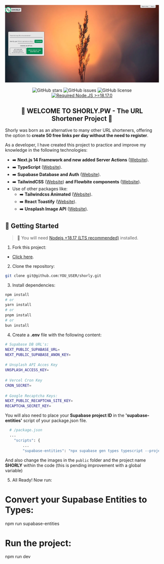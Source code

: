 <div align="center">

<a href="https://shorly.pw">
<img src="./public/images/banner.jpg" />
</a>

<p></p>

![GitHub stars](https://img.shields.io/github/stars/novopowa/shorly)
![GitHub issues](https://img.shields.io/github/issues/novopowa/shorly)
![GitHub license](https://img.shields.io/github/license/novopowa/shorly)
[![Required Node.JS >=18.17.0](https://img.shields.io/static/v1?label=node&message=%20%3E=18.17.0&logo=node.js&color=3f893e)](https://nodejs.org/about/releases)

## 🔗 WELCOME TO SHORLY.PW - The URL Shortener Project 🔗

</div>

Shorly was born as an alternative to many other URL shorteners, offering the option to **create 50 free links per day without the need to register**.

As a developer, I have created this project to practice and improve my knowledge in the following technologies:

- ➡️ **Next.js 14 Framework and new added Server Actions** ([Website](https://nextjs.org/)).
- ➡️ **TypeScript** ([Website](https://www.typescriptlang.org/)).
- ➡️ **Supabase Database and Auth** ([Website](https://supabase.com/)).
- ➡️ **TailwindCSS** ([Website](https://tailwindcss.com)) **and Flowbite components** ([Website](https://flowbite.com/docs/components/)).
- Use of other packages like:
  - ➡️ **Tailwindcss Animated** ([Website](https://www.tailwindcss-animated.com/)).
  - ➡️ **React Toastify** ([Website](https://fkhadra.github.io/react-toastify)).
  - ➡️ **Unsplash Image API** ([Website](https://unsplash.com/developers)).

## 🚀 Getting Started

> 🚨 You will need [Nodejs +18.17 (LTS recommended)](https://nodejs.org/en/) installed.

1. Fork this project:

- [Click here](https://github.com/novopowa/shorly/fork).

2. Clone the repository:

```bash
git clone git@github.com:YOU_USER/shorly.git
```

3. Install dependencies:

```bash
npm install
# or
yarn install
# or
pnpm install
# or
bun install
```

4. Create a **.env** file with the following content:

```bash
# Supabase DB URL's:
NEXT_PUBLIC_SUPABASE_URL=
NEXT_PUBLIC_SUPABASE_ANON_KEY=

# Unsplash API Acces Key
UNSPLASH_ACCESS_KEY=

# Vercel Cron Key
CRON_SECRET=

# Google Recaptcha Keys:
NEXT_PUBLIC_RECAPTCHA_SITE_KEY=
RECAPTCHA_SECRET_KEY=
```

You will also need to place your **Supabase project ID** in the **'supabase-entities'** script of your package.json file.

```bash
  # /package.json
  ...
	"scripts": {
		...
		"supabase-entities": "npx supabase gen types typescript --project-id [id] > ./app/types/database.ts"
```

And also change the images in the `public` folder and the project name **SHORLY** within the code (this is pending improvement with a global variable)

5. All Ready! Now run:

# Convert your Supabase Entities to Types:

npm run supabase-entities

# Run the project:

npm run dev
